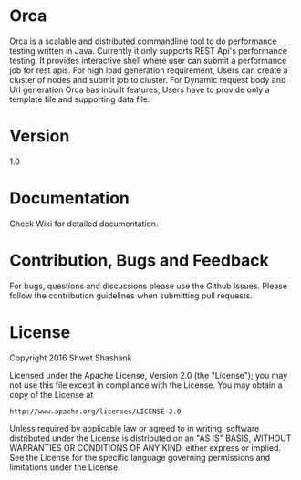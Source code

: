 # Orca
Orca is a scalable and distributed commandline tool to do performance testing written in Java. Currently it only supports REST Api's performance testing. It provides interactive shell where user can submit a performance job for rest apis. For high load generation requirement, Users can create a cluster of nodes and submit job to cluster. For Dynamic request body and Url generation Orca has inbuilt features, Users have to provide only a template file and supporting data file.

# Version
1.0

# Documentation

Check Wiki for detailed documentation.

# Contribution, Bugs and Feedback

For bugs, questions and discussions please use the Github Issues.
Please follow the contribution guidelines when submitting pull requests.

# License

Copyright 2016 Shwet Shashank

Licensed under the Apache License, Version 2.0 (the "License");
you may not use this file except in compliance with the License.
You may obtain a copy of the License at

    http://www.apache.org/licenses/LICENSE-2.0

Unless required by applicable law or agreed to in writing, software
distributed under the License is distributed on an "AS IS" BASIS,
WITHOUT WARRANTIES OR CONDITIONS OF ANY KIND, either express or implied.
See the License for the specific language governing permissions and
limitations under the License.
